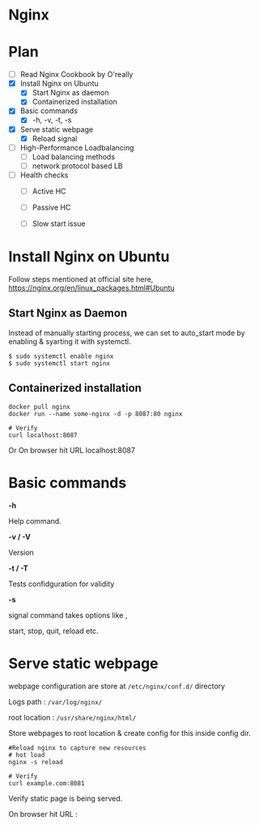 ---
---
# Nginx

# Plan
- [ ] Read Nginx Cookbook by O'really
- [x] Install Nginx on Ubuntu
  - [x] Start Nginx as daemon
  - [x] Containerized installation
- [x] Basic commands
  - [x] -h, -v, -t, -s
- [x] Serve static webpage
  - [x] Reload signal
- [ ] High-Performance Loadbalancing
  - [ ] Load balancing methods
  - [ ] network protocol based LB
- [ ] Health checks
  - [ ] Active HC
  - [ ] Passive HC
  - [ ] Slow start issue


# Install Nginx on Ubuntu

Follow steps mentioned at official site here, https://nginx.org/en/linux_packages.html#Ubuntu

## Start Nginx as Daemon
Instead of manually starting process, we can set to auto_start mode by enabling & syarting it with systemctl.

```console
$ sudo systemctl enable nginx  
$ sudo systemctl start nginx
```

## Containerized installation
```console
docker pull nginx
docker run --name some-nginx -d -p 8087:80 nginx

# Verify
curl localhost:8087
```

Or On browser hit URL localhost:8087

# Basic commands
**-h**</p>
Help command.</p>

**-v / -V**</p>
Version</p>
**-t / -T**</p>
Tests confidguration for validity</p>
**-s**</p>
signal command takes options like , </p>
start, stop, quit, reload etc.</p>


# Serve static webpage
webpage configuration are store at `/etc/nginx/conf.d/` directory </p>
Logs path     : `/var/log/nginx/` </p>
root location : `/usr/share/nginx/html/`

Store webpages to root location & create config for this inside config dir.
```console
#Reload nginx to capture new resources
# hot load
nginx -s reload

# Verify
curl example.com:8081

```

Verify static page is being served.</p>
On browser hit URL <HOSTNAME>:<PORT>

